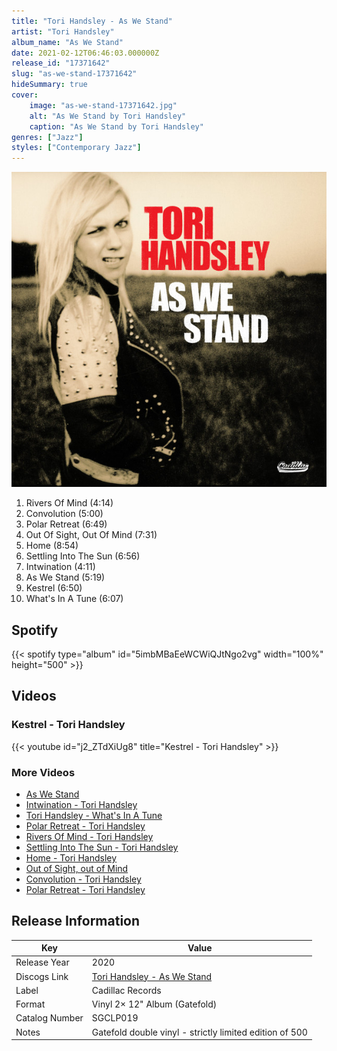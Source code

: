 ```yaml
---
title: "Tori Handsley - As We Stand"
artist: "Tori Handsley"
album_name: "As We Stand"
date: 2021-02-12T06:46:03.000000Z
release_id: "17371642"
slug: "as-we-stand-17371642"
hideSummary: true
cover:
    image: "as-we-stand-17371642.jpg"
    alt: "As We Stand by Tori Handsley"
    caption: "As We Stand by Tori Handsley"
genres: ["Jazz"]
styles: ["Contemporary Jazz"]
---
```


![As We Stand by Tori Handsley](as-we-stand-17371642.jpg)

<!-- section break -->

1. Rivers Of Mind (4:14)
2. Convolution (5:00)
3. Polar Retreat (6:49)
4. Out Of Sight, Out Of Mind (7:31)
5. Home (8:54)
6. Settling Into The Sun (6:56)
7. Intwination (4:11)
8. As We Stand (5:19)
9. Kestrel (6:50)
10. What's In A Tune (6:07)

<!-- section break -->


## Spotify
{{< spotify type="album" id="5imbMBaEeWCWiQJtNgo2vg" width="100%" height="500" >}}



## Videos
### Kestrel - Tori Handsley
{{< youtube id="j2_ZTdXiUg8" title="Kestrel - Tori Handsley" >}}<br>

### More Videos

- [As We Stand](https://www.youtube.com/watch?v=m1xqC2ohGxc)
- [Intwination - Tori Handsley](https://www.youtube.com/watch?v=t6CinG4fgfI)
- [Tori Handsley - What's In A Tune](https://www.youtube.com/watch?v=RKk4rp0ddyw)
- [Polar Retreat - Tori Handsley](https://www.youtube.com/watch?v=FRB7IBxghrM)
- [Rivers Of Mind - Tori Handsley](https://www.youtube.com/watch?v=aN5v9OXfyno)
- [Settling Into The Sun - Tori Handsley](https://www.youtube.com/watch?v=0aOQwsifHDg)
- [Home - Tori Handsley](https://www.youtube.com/watch?v=ewcneSn-Xtk)
- [Out of Sight, out of Mind](https://www.youtube.com/watch?v=-elIgXgIZ6w)
- [Convolution - Tori Handsley](https://www.youtube.com/watch?v=OSTIPT7fsLw)
- [Polar Retreat - Tori Handsley](https://www.youtube.com/watch?v=2yhkuCYFpIg)


## Release Information
|  Key           | Value                                                |
| ---------------| ---------------------------------------------------- |
| Release Year   | 2020                                   |
| Discogs Link   | [Tori Handsley - As We Stand](https://www.discogs.com/release/17371642-Tori-Handsley-As-We-Stand) |
| Label          | Cadillac Records |
| Format         | Vinyl 2× 12" Album (Gatefold) |
| Catalog Number | SGCLP019 |
| Notes | Gatefold double vinyl - strictly limited edition of 500   |
